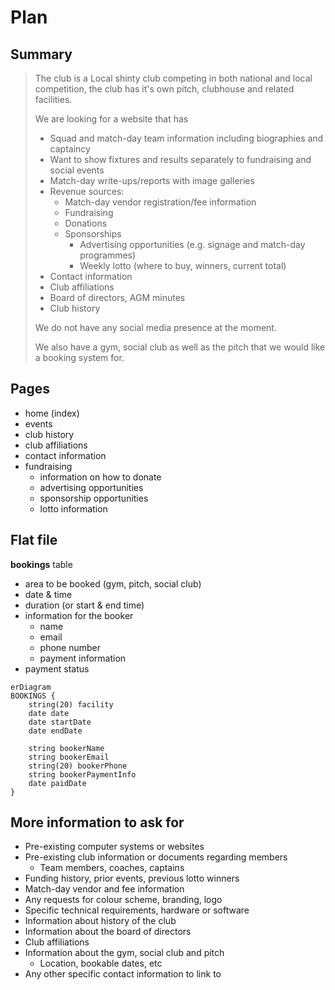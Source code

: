 # Plan

## Summary

> The club is a Local shinty club competing in both national and local competition, the club has it's own pitch, clubhouse and related facilities.
> 
> We are looking for a website that has
> 
> - Squad and match-day team information including biographies and captaincy
> - Want to show fixtures and results separately to fundraising and social events
> - Match-day write-ups/reports with image galleries
> - Revenue sources:
> 	- Match-day vendor registration/fee information
> 	- Fundraising
> 	- Donations
> 	- Sponsorships
> 		- Advertising opportunities (e.g. signage and match-day programmes)
> 		- Weekly lotto (where to buy, winners, current total)
> - Contact information
> - Club affiliations
> - Board of directors, AGM minutes
> - Club history
> 
> We do not have any social media presence at the moment.
> 
> We also have a gym, social club as well as the pitch that we would like a booking system for.

## Pages

- home (index)
- events
- club history
- club affiliations
- contact information
- fundraising
	- information on how to donate
	- advertising opportunities
	- sponsorship opportunities
	- lotto information

## Flat file

**bookings** table
- area to be booked (gym, pitch, social club)
- date & time
- duration (or start & end time)
- information for the booker
	- name
	- email
	- phone number
	- payment information
- payment status

```mermaid
erDiagram
BOOKINGS {
	string(20) facility
	date date
	date startDate
	date endDate

	string bookerName
	string bookerEmail
	string(20) bookerPhone
	string bookerPaymentInfo
	date paidDate
}
```

## More information to ask for

- Pre-existing computer systems or websites
- Pre-existing club information or documents regarding members
	- Team members, coaches, captains
- Funding history, prior events, previous lotto winners
- Match-day vendor and fee information
- Any requests for colour scheme, branding, logo
- Specific technical requirements, hardware or software
- Information about history of the club
- Information about the board of directors
- Club affiliations
- Information about the gym, social club and pitch
	- Location, bookable dates, etc
- Any other specific contact information to link to
